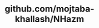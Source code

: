 ---
layout: post
title: github.com/mojtaba-khallash/NHazm
categories: link
tags: [انگلیسی, گیت‌هاب, برنامه‌نویسی]
---